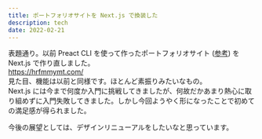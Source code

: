 ```yaml
---
title: ポートフォリオサイトを Next.js で換装した
description: tech
date: 2022-02-21
---
```


表題通り。以前 Preact CLI を使って作ったポートフォリオサイト ([参考](/20180606)) を Next.js で作り直しました。  
https://hrfmmymt.com/  
見た目、機能は以前と同様です。ほとんど素振りみたいなもの。  
Next.js には今まで何度か入門に挑戦してきましたが、何故だかあまり熱心に取り組めずに入門失敗してきました。しかし今回ようやく形になったことで初めての満足感が得られました。

今後の展望としては、デザインリニューアルをしたいなと思っています。
